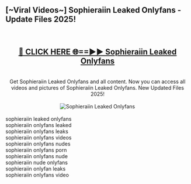 <h2>[~Viral Videos~] Sophieraiin Leaked Onlyfans - Update Files 2025!</h2>
<br>
<div align="center">
<h2><a href="https://betterlinks.top/A2PfLJ" rel="nofollow">🔴 CLICK HERE 🌐==►► Sophieraiin Leaked Onlyfans</a></h2>
<br>
Get Sophieraiin Leaked Onlyfans and all content. Now you can access all videos and pictures of Sophieraiin Leaked Onlyfans. New Updated Files 2025!
<br>
<br>
<a href="https://betterlinks.top/A2PfLJ" rel="nofollow" data-target="animated-image.originalLink"><img src="https://i.ibb.co.com/WyWwxjT/player-gif2.gif" alt="Sophieraiin Leaked Onlyfans" style="max-width: 100%; display: inline-block;" data-target="animated-image.originalImage"></a>
</div>
<br>
sophieraiin leaked onlyfans<br>
sophieraiin onlyfans leaked<br>
sophieraiin onlyfans leaks<br>
sophieraiin onlyfans videos<br>
sophieraiin onlyfans nudes<br>
sophieraiin onlyfans porn<br>
sophieraiin onlyfans nude<br>
sophieraiin nude onlyfans<br>
sophieraiin onlyfan leaks<br>
sophieraiin onlyfans video